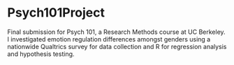 # Psych101Project
Final submission for Psych 101, a Research Methods course at UC Berkeley. I investigated emotion regulation differences amongst genders using a nationwide Qualtrics survey for data collection and R for regression analysis and hypothesis testing. 
